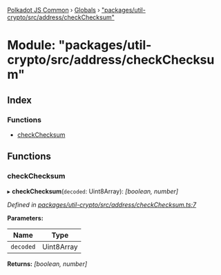 [Polkadot JS Common](../README.md) › [Globals](../globals.md) › ["packages/util-crypto/src/address/checkChecksum"](_packages_util_crypto_src_address_checkchecksum_.md)

# Module: "packages/util-crypto/src/address/checkChecksum"

## Index

### Functions

* [checkChecksum](_packages_util_crypto_src_address_checkchecksum_.md#checkchecksum)

## Functions

###  checkChecksum

▸ **checkChecksum**(`decoded`: Uint8Array): *[boolean, number]*

*Defined in [packages/util-crypto/src/address/checkChecksum.ts:7](https://github.com/polkadot-js/common/blob/91340577/packages/util-crypto/src/address/checkChecksum.ts#L7)*

**Parameters:**

Name | Type |
------ | ------ |
`decoded` | Uint8Array |

**Returns:** *[boolean, number]*
